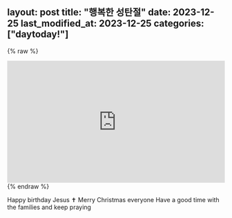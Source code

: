 layout: post
title:  "행복한 성탄절"
date:   2023-12-25
last_modified_at: 2023-12-25
categories: ["daytoday!"]
---

{% raw %}
<div style="position: relative; padding-bottom: 56.25%; height: 0; overflow: hidden;">
  <iframe style="position: absolute; top: 0; left: 0; width: 100%; height: 100%;" src="https://www.youtube.com/embed/LWHXch0pd4E?si=pnOxL7W7SFX4zawL" frameborder="0" allowfullscreen></iframe>
</div>
{% endraw %}

Happy birthday Jesus ✝
Merry Christmas everyone
Have a good time with the families and keep praying